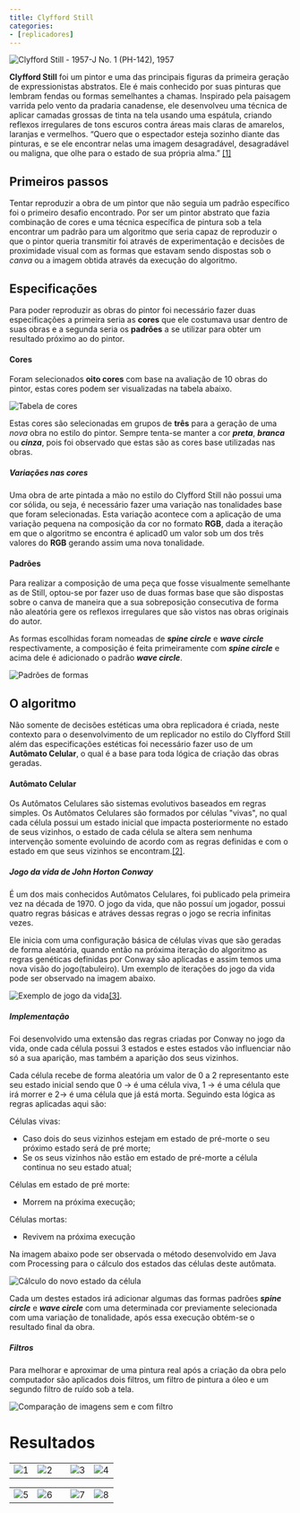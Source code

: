 ```yaml
---
title: Clyfford Still
categories:
- [replicadores]
---
```


![Clyfford Still - 1957-J No. 1 (PH-142), 1957](/resources/images/clyfford/clyfford.jpg)

**Clyfford Still** foi um pintor e uma das principais figuras da primeira geração de expressionistas abstratos. Ele é mais conhecido por suas pinturas que lembram fendas ou formas semelhantes a chamas. Inspirado pela paisagem varrida pelo vento da pradaria canadense, ele desenvolveu uma técnica de aplicar camadas grossas de tinta na tela usando uma espátula, criando reflexos irregulares de tons escuros contra áreas mais claras de amarelos, laranjas e vermelhos. “Quero que o espectador esteja sozinho diante das pinturas, e se ele encontrar nelas uma imagem desagradável, desagradável ou maligna, que olhe para o estado de sua própria alma.” [[1]](http://www.artnet.com/artists/clyfford-still)

<!-- more -->

## Primeiros passos

Tentar reproduzir a obra de um pintor que não seguia um padrão específico foi o primeiro desafio encontrado. Por ser um pintor abstrato que fazia combinação de cores e uma técnica específica de pintura sob a tela encontrar um padrão para um algoritmo que seria capaz de reproduzir o que o pintor queria transmitir foi através de experimentação e decisões de proximidade visual com as formas que estavam sendo dispostas sob o _canva_ ou a imagem obtida através da execução do algoritmo.

## Especificações
Para poder reproduzir as obras do pintor foi necessário fazer duas especificações a primeira seria as **cores** que ele costumava usar dentro de suas obras e a segunda seria os **padrões** a se utilizar para obter um resultado próximo ao do pintor.

#### **Cores**
Foram selecionados **oito cores** com base na avaliação de 10 obras do pintor, estas cores podem ser visualizadas na tabela abaixo.

![Tabela de cores](/resources/images/clyfford/tabela-cores.png)

Estas cores são selecionadas em grupos de **três** para a geração de uma _nova_ obra no estilo do pintor. Sempre tenta-se manter a cor **_preta_**, **_branca_** ou **_cinza_**, pois foi observado que estas são as cores base utilizadas nas obras.

##### _Variações nas cores_
Uma obra de arte pintada a mão no estilo do Clyfford Still não possui uma cor sólida, ou seja, é necessário fazer uma variação nas tonalidades base que foram selecionadas. Esta variação acontece com a aplicação de uma variação pequena na composição da cor no formato **RGB**, dada a iteração em que o algoritmo se encontra é aplicad0 um valor sob um dos três valores do **RGB** gerando assim uma nova tonalidade.

#### **Padrões**

Para realizar a composição de uma peça que fosse visualmente semelhante as de Still, optou-se por fazer uso de duas formas base que são dispostas sobre o canva de maneira que a sua sobreposição consecutiva de forma não aleatória gere os reflexos irregulares que são vistos nas obras originais do autor.

As formas escolhidas foram nomeadas de **_spine circle_** e **_wave circle_** respectivamente, a composição é feita primeiramente com **_spine circle_** e acima dele é adicionado o padrão **_wave circle_**. 

![Padrões de formas](/resources/images/clyfford/clyfford-patterns.png)


## O algoritmo
Não somente de decisões estéticas uma obra replicadora é criada, neste contexto para o desenvolvimento de um replicador no estilo do Clyfford Still além das especificações estéticas foi necessário fazer uso de um **Autômato Celular**, o qual é a base para toda lógica de criação das obras geradas.

#### **Autômato Celular**
Os Autômatos Celulares são sistemas evolutivos baseados em regras simples. Os Autômatos Celulares são formados por células "vivas", no qual cada célula possui um estado inicial que impacta posteriormente no estado de seus vizinhos, o estado de cada célula se altera sem nenhuma intervenção somente evoluindo de acordo com as regras definidas e com o estado em que seus vizinhos se encontram.[[2]](http://www.marceloramos.com.br/publicacao/16/automatos-celulares).

##### _Jogo da vida de John Horton Conway_
É um dos mais conhecidos Autômatos Celulares, foi publicado pela primeira vez na década de 1970. O jogo da vida, que não possuí um jogador, possui quatro regras básicas e atráves dessas regras o jogo se recria infinitas vezes. 

Ele inicia com uma configuração básica de células vivas que são geradas de forma aleatória, quando então na próxima iteração do algoritmo as regras genéticas definidas por Conway são aplicadas e assim temos uma nova visão do jogo(tabuleiro). Um exemplo de iterações do jogo da vida pode ser observado na imagem abaixo.

![Exemplo de jogo da vida](/resources/images/clyfford/GameOfLife_Glider_Animation.gif)[[3]](https://pt.wikipedia.org/wiki/Jogo_da_vida#/media/Ficheiro:GameOfLife_Glider_Animation.gif).

##### _Implementação_
Foi desenvolvido uma extensão das regras criadas por Conway no jogo da vida, onde cada célula possui 3 estados e estes estados vão influenciar não só a sua aparição, mas também a aparição dos seus vizinhos.

Cada célula recebe de forma aleatória um valor de 0 a 2 representanto este seu estado inicial sendo que 0 -> é uma célula viva, 1 -> é uma célula que irá morrer e 2-> é uma célula que já está morta. Seguindo esta lógica as regras aplicadas aqui são: 

Células vivas:
- Caso dois do seus vizinhos estejam em estado de pré-morte o seu próximo estado será de pré morte;
- Se os seus vizinhos não estão em estado de pré-morte a célula continua no seu estado atual;

Células em estado de pré morte:
- Morrem na próxima execução;

Células mortas:
- Revivem na próxima execução

Na imagem abaixo pode ser observada o método desenvolvido em Java com Processing para o cálculo dos estados das células deste autômata.

![Cálculo do novo estado da célula](/resources/images/clyfford/calcNextState.png)

Cada um destes estados irá adicionar algumas das formas padrões **_spine circle_** e **_wave circle_** com uma determinada cor previamente selecionada com uma variação de tonalidade, após essa execução obtém-se o resultado final da obra.

##### _Filtros_

Para melhorar e aproximar de uma pintura real após a criação da obra pelo computador são aplicados dois filtros, um filtro de pintura a óleo e um segundo filtro de ruído sob a tela.

![Comparação de imagens sem e com filtro](/resources/images/clyfford/filtros-clyfford.png)

# Resultados

|   |   |   |   |   |
|---|---|---|---|---|
| ![1](/resources/images/clyfford/clyfford1.png)  | ![2](/resources/images/clyfford/clyfford2.png) | | ![3](/resources/images/clyfford/clyfford4.png) | ![4](/resources/images/clyfford/clyfford5.png)  |

|   |   |   |   |   |
|---|---|---|---|---|
| ![5](/resources/images/clyfford/clyfford6.png)  | ![6](/resources/images/clyfford/clyfford7.png) | | ![7](/resources/images/clyfford/clyfford8.png) | ![8](/resources/images/clyfford/clyfford9.png)  |





